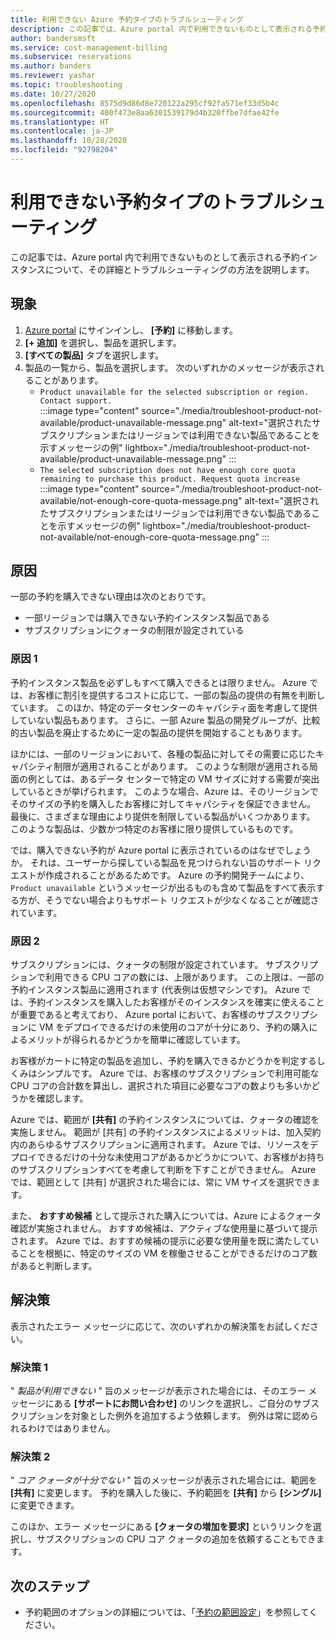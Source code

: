 ```yaml
---
title: 利用できない Azure 予約タイプのトラブルシューティング
description: この記事では、Azure portal 内で利用できないものとして表示される予約インスタンスについて、その詳細とトラブルシューティングの方法を説明します。
author: bandersmsft
ms.service: cost-management-billing
ms.subservice: reservations
ms.author: banders
ms.reviewer: yashar
ms.topic: troubleshooting
ms.date: 10/27/2020
ms.openlocfilehash: 8575d9d86d8e720122a295cf92fa571ef33d5b4c
ms.sourcegitcommit: 400f473e8aa6301539179d4b320ffbe7dfae42fe
ms.translationtype: HT
ms.contentlocale: ja-JP
ms.lasthandoff: 10/28/2020
ms.locfileid: "92798204"
---
```

# <a name="troubleshoot-reservation-type-not-available"></a>利用できない予約タイプのトラブルシューティング

この記事では、Azure portal 内で利用できないものとして表示される予約インスタンスについて、その詳細とトラブルシューティングの方法を説明します。

## <a name="symptoms"></a>現象

1. [Azure portal](https://portal.azure.com/) にサインインし、 **[予約]** に移動します。
2. **[+ 追加]** を選択し、製品を選択します。
3. **[すべての製品]** タブを選択します。
4. 製品の一覧から、製品を選択します。 次のいずれかのメッセージが表示されることがあります。
    - `Product unavailable for the selected subscription or region. Contact support.`  
        :::image type="content" source="./media/troubleshoot-product-not-available/product-unavailable-message.png" alt-text="選択されたサブスクリプションまたはリージョンでは利用できない製品であることを示すメッセージの例" lightbox="./media/troubleshoot-product-not-available/product-unavailable-message.png" :::
    - `The selected subscription does not have enough core quota remaining to purchase this product. Request quota increase`  
        :::image type="content" source="./media/troubleshoot-product-not-available/not-enough-core-quota-message.png" alt-text="選択されたサブスクリプションまたはリージョンでは利用できない製品であることを示すメッセージの例" lightbox="./media/troubleshoot-product-not-available/not-enough-core-quota-message.png" :::

## <a name="cause"></a>原因

一部の予約を購入できない理由は次のとおりです。

- 一部リージョンでは購入できない予約インスタンス製品である
- サブスクリプションにクォータの制限が設定されている

### <a name="cause-1"></a>原因 1

予約インスタンス製品を必ずしもすべて購入できるとは限りません。 Azure では、お客様に割引を提供するコストに応じて、一部の製品の提供の有無を判断しています。 このほか、特定のデータセンターのキャパシティ面を考慮して提供していない製品もあります。 さらに、一部 Azure 製品の開発グループが、比較的古い製品を廃止するために一定の製品の提供を開始することもあります。

ほかには、一部のリージョンにおいて、各種の製品に対してその需要に応じたキャパシティ制限が適用されることがあります。 このような制限が適用される局面の例としては、あるデータ センターで特定の VM サイズに対する需要が突出しているときが挙げられます。 このような場合、Azure は、そのリージョンでそのサイズの予約を購入したお客様に対してキャパシティを保証できません。 最後に、さまざまな理由により提供を制限している製品がいくつかあります。 このような製品は、少数かつ特定のお客様に限り提供しているものです。

では、購入できない予約が Azure portal に表示されているのはなぜでしょうか。 それは、ユーザーから探している製品を見つけられない旨のサポート リクエストが作成されることがあるためです。 Azure の予約開発チームにより、`Product unavailable` というメッセージが出るものも含めて製品をすべて表示する方が、そうでない場合よりもサポート リクエストが少なくなることが確認されています。

### <a name="cause-2"></a>原因 2

サブスクリプションには、クォータの制限が設定されています。 サブスクリプションで利用できる CPU コアの数には、上限があります。 この上限は、一部の予約インスタンス製品に適用されます (代表例は仮想マシンです)。 Azure では、予約インスタンスを購入したお客様がそのインスタンスを確実に使えることが重要であると考えており、 Azure portal において、お客様のサブスクリプションに VM をデプロイできるだけの未使用のコアが十分にあり、予約の購入によるメリットが得られるかどうかを簡単に確認しています。

お客様がカートに特定の製品を追加し、予約を購入できるかどうかを判定するしくみはシンプルです。 Azure では、お客様のサブスクリプションで利用可能な CPU コアの合計数を算出し、選択された項目に必要なコアの数よりも多いかどうかを確認します。

Azure では、範囲が **[共有]** の予約インスタンスについては、クォータの確認を実施しません。 範囲が [共有] の予約インスタンスによるメリットは、加入契約内のあらゆるサブスクリプションに適用されます。 Azure では、リソースをデプロイできるだけの十分な未使用コアがあるかどうかについて、お客様がお持ちのサブスクリプションすべてを考慮して判断を下すことができません。 Azure では、範囲として [共有] が選択された場合には、常に VM サイズを選択できます。

また、 **おすすめ候補** として提示された購入については、Azure によるクォータ確認が実施されません。 おすすめ候補は、アクティブな使用量に基づいて提示されます。 Azure では、おすすめ候補の提示に必要な使用量を既に満たしていることを根拠に、特定のサイズの VM を稼働させることができるだけのコア数があると判断します。

## <a name="solution"></a>解決策

表示されたエラー メッセージに応じて、次のいずれかの解決策をお試しください。

### <a name="solution-1"></a>解決策 1

" _製品が利用できない_ " 旨のメッセージが表示された場合には、そのエラー メッセージにある **[サポートにお問い合わせ]** のリンクを選択し、ご自分のサブスクリプションを対象とした例外を追加するよう依頼します。 例外は常に認められるわけではありません。

### <a name="solution-2"></a>解決策 2

" _コア クォータが十分でない_ " 旨のメッセージが表示された場合には、範囲を **[共有]** に変更します。 予約を購入した後に、予約範囲を **[共有]** から **[シングル]** に変更できます。

このほか、エラー メッセージにある **[クォータの増加を要求]** というリンクを選択し、サブスクリプションの CPU コア クォータの追加を依頼することもできます。

## <a name="next-steps"></a>次のステップ

- 予約範囲のオプションの詳細については、「[予約の範囲設定](prepare-buy-reservation.md#scope-reservations)」を参照してください。